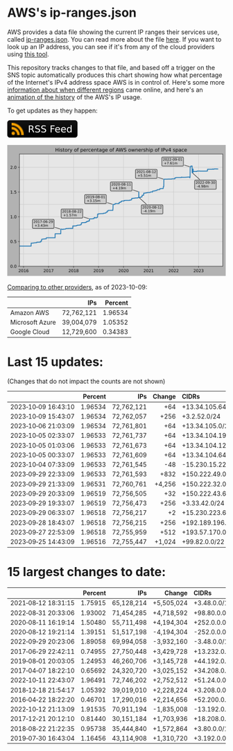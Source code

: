 # AWS's ip-ranges.json

AWS provides a data file showing the current IP ranges their
services use, called [ip-ranges.json](https://ip-ranges.amazonaws.com/ip-ranges.json).
You can read more about the file [here](https://docs.aws.amazon.com/general/latest/gr/aws-ip-ranges.html).
If you want to look up an IP address, you can see if it's from any of the cloud providers using [this tool](https://cloud-ips.s3-us-west-2.amazonaws.com/index.html).

This repository tracks changes to that file, and based off a trigger on the SNS 
topic automatically produces this chart showing how what percentage of the 
Internet's IPv4 address space AWS is in control of.  Here's some 
more [information about when different regions](announces.md) came 
online, and here's an [animation of the history](https://youtu.be/Su25yl7eol8) 
of the AWS's IP usage.

To get updates as they happen:

[![RSS Icon](images/rss_badge.svg)](https://raw.githubusercontent.com/seligman/aws-ip-ranges/master/rss.xml)

![History of AWS](history_count.svg)

[Comparing to other providers](https://github.com/seligman/cloud_sizes), as of 2023-10-09:

| | IPs | Percent |
| --- | ---: | ---: |
| Amazon AWS | 72,762,121 | 1.96534 |
| Microsoft Azure | 39,004,079 | 1.05352 |
| Google Cloud | 12,729,600 | 0.34383 |


# Last 15 updates:

(Changes that do not impact the counts are not shown)

| | Percent | IPs | Change | CIDRs |
| :--- | ---: | ---: | ---: | :--- |
| 2023&#8209;10&#8209;09&nbsp;16:43:10 | 1.96534 | 72,762,121 | +64 | +13.34.105.64/26 |
| 2023&#8209;10&#8209;09&nbsp;15:43:07 | 1.96534 | 72,762,057 | +256 | +3.2.52.0/24 |
| 2023&#8209;10&#8209;06&nbsp;21:03:09 | 1.96534 | 72,761,801 | +64 | +13.34.105.0/26 |
| 2023&#8209;10&#8209;05&nbsp;02:33:07 | 1.96533 | 72,761,737 | +64 | +13.34.104.192/26 |
| 2023&#8209;10&#8209;05&nbsp;01:03:06 | 1.96533 | 72,761,673 | +64 | +13.34.104.128/26 |
| 2023&#8209;10&#8209;05&nbsp;00:33:07 | 1.96533 | 72,761,609 | +64 | +13.34.104.64/26 |
| 2023&#8209;10&#8209;04&nbsp;07:33:09 | 1.96533 | 72,761,545 | -48 | -15.230.15.224/28,&nbsp;-15.230.15.240/29,&nbsp;-15.230.15.20/30,&nbsp;... |
| 2023&#8209;09&#8209;29&nbsp;22:33:09 | 1.96533 | 72,761,593 | +832 | +150.222.49.0/24,&nbsp;+150.222.50.0/24,&nbsp;+150.222.51.0/25,&nbsp;... |
| 2023&#8209;09&#8209;29&nbsp;21:33:09 | 1.96531 | 72,760,761 | +4,256 | +150.222.32.0/21,&nbsp;+150.222.46.0/23,&nbsp;+150.222.40.0/24,&nbsp;... |
| 2023&#8209;09&#8209;29&nbsp;20:33:09 | 1.96519 | 72,756,505 | +32 | +150.222.43.64/27 |
| 2023&#8209;09&#8209;29&nbsp;19:33:07 | 1.96519 | 72,756,473 | +256 | +3.33.42.0/24 |
| 2023&#8209;09&#8209;29&nbsp;06:33:07 | 1.96518 | 72,756,217 | +2 | +15.230.223.6/31 |
| 2023&#8209;09&#8209;28&nbsp;18:43:07 | 1.96518 | 72,756,215 | +256 | +192.189.196.0/24 |
| 2023&#8209;09&#8209;27&nbsp;22:53:09 | 1.96518 | 72,755,959 | +512 | +193.57.170.0/23 |
| 2023&#8209;09&#8209;25&nbsp;14:43:09 | 1.96516 | 72,755,447 | +1,024 | +99.82.0.0/22 |


# 15 largest changes to date:

| | Percent | IPs | Change | CIDRs |
| :--- | ---: | ---: | ---: | :--- |
| 2021&#8209;08&#8209;12&nbsp;18:31:15 | 1.75915 | 65,128,214 | +5,505,024 | +3.48.0.0/12,&nbsp;+35.96.0.0/12,&nbsp;+3.152.0.0/13,&nbsp;... |
| 2022&#8209;08&#8209;31&nbsp;20:33:06 | 1.93002 | 71,454,285 | +4,718,592 | +98.80.0.0/12,&nbsp;+184.32.0.0/12,&nbsp;+13.184.0.0/13,&nbsp;... |
| 2020&#8209;08&#8209;11&nbsp;16:19:14 | 1.50480 | 55,711,498 | +4,194,304 | +252.0.0.0/10 |
| 2020&#8209;08&#8209;12&nbsp;19:21:14 | 1.39151 | 51,517,198 | -4,194,304 | -252.0.0.0/10 |
| 2022&#8209;09&#8209;29&nbsp;20:23:06 | 1.89058 | 69,994,058 | -3,932,160 | -3.48.0.0/12,&nbsp;-35.96.0.0/12,&nbsp;-3.240.0.0/13,&nbsp;... |
| 2017&#8209;06&#8209;29&nbsp;22:42:11 | 0.74955 | 27,750,448 | +3,429,728 | +13.232.0.0/13,&nbsp;+34.240.0.0/13,&nbsp;+35.168.0.0/13,&nbsp;... |
| 2019&#8209;08&#8209;01&nbsp;20:03:05 | 1.24953 | 46,260,706 | +3,145,728 | +44.192.0.0/10,&nbsp;-3.192.0.0/12 |
| 2017&#8209;04&#8209;07&nbsp;18:22:10 | 0.65692 | 24,320,720 | +3,025,152 | +34.208.0.0/12,&nbsp;+34.224.0.0/12,&nbsp;+13.58.0.0/15,&nbsp;... |
| 2022&#8209;10&#8209;11&nbsp;22:43:07 | 1.96491 | 72,746,202 | +2,752,512 | +51.24.0.0/13,&nbsp;+57.104.0.0/13,&nbsp;+51.20.0.0/14,&nbsp;... |
| 2018&#8209;12&#8209;18&nbsp;21:54:17 | 1.05392 | 39,019,010 | +2,228,224 | +3.208.0.0/12,&nbsp;+3.224.0.0/12,&nbsp;+13.48.0.0/15 |
| 2016&#8209;04&#8209;22&nbsp;18:22:20 | 0.46701 | 17,290,016 | +2,214,656 | +52.200.0.0/13,&nbsp;+52.208.0.0/13,&nbsp;+52.36.0.0/14,&nbsp;... |
| 2022&#8209;10&#8209;12&nbsp;21:13:09 | 1.91535 | 70,911,194 | -1,835,008 | -13.192.0.0/13,&nbsp;-16.28.0.0/14,&nbsp;-40.172.0.0/14,&nbsp;... |
| 2017&#8209;12&#8209;21&nbsp;20:12:10 | 0.81440 | 30,151,184 | +1,703,936 | +18.208.0.0/13,&nbsp;+18.204.0.0/14,&nbsp;+18.224.0.0/14,&nbsp;... |
| 2018&#8209;08&#8209;22&nbsp;21:22:35 | 0.95738 | 35,444,840 | +1,572,864 | +3.80.0.0/12,&nbsp;+3.16.0.0/14,&nbsp;+3.40.0.0/14 |
| 2019&#8209;07&#8209;30&nbsp;16:43:04 | 1.16456 | 43,114,908 | +1,310,720 | +3.192.0.0/12,&nbsp;+15.222.0.0/15,&nbsp;+15.236.0.0/15 |
